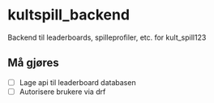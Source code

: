 # kultspill_backend
Backend til leaderboards, spilleprofiler, etc. for kult_spill123

## Må gjøres
- [ ] Lage api til leaderboard databasen
- [ ] Autorisere brukere via drf
